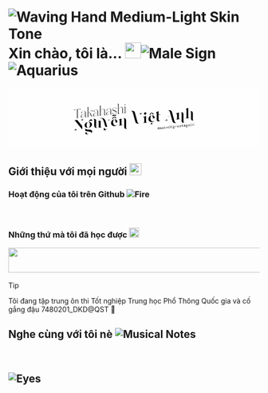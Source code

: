 # <picture><img src="https://raw.githubusercontent.com/Tarikul-Islam-Anik/Animated-Fluent-Emojis/master/Emojis/Hand%20gestures/Waving%20Hand%20Medium-Light%20Skin%20Tone.png" alt="Waving Hand Medium-Light Skin Tone" width="32" height="32" /></picture> Xin chào, tôi là... <picture><source media="(prefers-color-scheme: dark)" srcset="https://raw.githubusercontent.com/Tarikul-Islam-Anik/Animated-Fluent-Emojis/master/Emojis/Travel%20and%20places/Cityscape%20at%20Dusk.png"> <img alt="" src="https://raw.githubusercontent.com/Tarikul-Islam-Anik/Animated-Fluent-Emojis/master/Emojis/Travel%20and%20places/Cityscape.png" width="32" height="32" ></picture><picture><img src="https://raw.githubusercontent.com/Tarikul-Islam-Anik/Animated-Fluent-Emojis/master/Emojis/Symbols/Male%20Sign.png" alt="Male Sign" width="32" height="32" /></picture><picture><img src="https://raw.githubusercontent.com/Tarikul-Islam-Anik/Animated-Fluent-Emojis/master/Emojis/Symbols/Aquarius.png" alt="Aquarius" width="32" height="32" /></picture>

<picture>
  <source media="(prefers-color-scheme: dark)" srcset="https://raw.githubusercontent.com/TakahashiNguyen/TakahashiNguyen/output/greeting-dark.gif">
  <img alt="" src="https://raw.githubusercontent.com/TakahashiNguyen/TakahashiNguyen/output/greeting.gif">
</picture>

## Giới thiệu với mọi người <picture><source media="(prefers-color-scheme: dark)" srcset="https://raw.githubusercontent.com/Tarikul-Islam-Anik/Animated-Fluent-Emojis/master/Emojis/Animals/Penguin.png"> <img alt="" src="https://raw.githubusercontent.com/Tarikul-Islam-Anik/Animated-Fluent-Emojis/master/Emojis/Animals/Cat%20Face.png" width="24" height="24" ></picture>

### Hoạt động của tôi trên Github <picture><img src="https://raw.githubusercontent.com/Tarikul-Islam-Anik/Animated-Fluent-Emojis/master/Emojis/Travel%20and%20places/Fire.png" alt="Fire" width="20" height="20" /></picture>

<picture>
  <source media="(prefers-color-scheme: dark)" srcset="https://raw.githubusercontent.com/TakahashiNguyen/TakahashiNguyen/output/stats-dark.svg">
  <img alt="" src="https://raw.githubusercontent.com/TakahashiNguyen/TakahashiNguyen/output/stats.svg">
</picture>

### Những thứ mà tôi đã học được <picture><source media="(prefers-color-scheme: dark)" srcset="https://raw.githubusercontent.com/Tarikul-Islam-Anik/Animated-Fluent-Emojis/master/Emojis/Hand%20gestures/Brain.png"><img alt="" src="https://raw.githubusercontent.com/Tarikul-Islam-Anik/Animated-Fluent-Emojis/master/Emojis/People%20with%20professions/Man%20Technologist%20Light%20Skin%20Tone.png" width="20" height="20"></picture>

<picture>
  <source media="(prefers-color-scheme: dark)" srcset="https://skillicons.dev/icons?i=github%2Cvscode%2Cdocker%2Ccloudflare%2Cpy%2Cvim%2Ccpp%2Cnestjs%2Cnodejs%2Candroidstudio%2Clinux%2Cwindows%2Cmysql">
  <img alt="" src="https://skillicons.dev/icons?i=github,vscode,docker,cloudflare,py,vim,cpp,nestjs,nodejs,androidstudio,linux,windows,mysql&theme=light" width="900" height="50">
</picture>

> [!TIP]
> Tôi đang tập trung ôn thi Tốt nghiệp Trung học Phổ Thông Quốc gia và cố gắng đậu 7480201_DKD@QST 🥰

## Nghe cùng với tôi nè <picture><img src="https://raw.githubusercontent.com/Tarikul-Islam-Anik/Animated-Fluent-Emojis/master/Emojis/Objects/Musical%20Notes.png" alt="Musical Notes" width="24" height="24" /></picture>

<picture>
  <source media="(prefers-color-scheme: dark)" srcset="https://data-card-for-spotify.herokuapp.com/api/card?user_id=31y4j5i6zru4mnmqsvx5cqqgmp3a&hide_title=true">
  <img alt="" src="https://raw.githubusercontent.com/TakahashiNguyen/TakahashiNguyen/output/musicstats.svg">
</picture>

## <picture><img src="https://raw.githubusercontent.com/Tarikul-Islam-Anik/Animated-Fluent-Emojis/master/Emojis/Hand%20gestures/Eyes.png" alt="Eyes" width="25" height="25" /></picture>

<picture>
<source media="(prefers-color-scheme: dark)" srcset="https://img.shields.io/endpoint?url=https%3A%2F%2Fhits.dwyl.com%2FTakahashiNguyen%2FTakahashiNguyen.json&style=flat&label=S%E1%BB%91%20l%C6%B0%E1%BB%A3t%20th%C4%83m&labelColor=080808&color=f05237"><img alt="" src="https://img.shields.io/endpoint?url=https%3A%2F%2Fhits.dwyl.com%2FTakahashiNguyen%2FTakahashiNguyen.json&style=flat&label=S%E1%BB%91%20l%C6%B0%E1%BB%A3t%20th%C4%83m&labelColor=f05237&color=f7f7f7">
</picture>

<!---
  Tập trung thi Tốt Nghiệp THPT Quốc Gia.
-->
